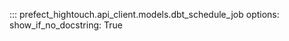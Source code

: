 ::: prefect_hightouch.api_client.models.dbt_schedule_job
    options:
      show_if_no_docstring: True